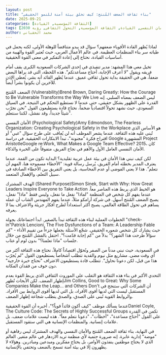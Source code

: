 ```yaml
---
layout: post
title: "بناء ثقافة الضعف المُنتج: كيف تخلق بيئة آمنة للنمو الحقيقي"
date: 2025-09-21
categories: [الثقافة المؤسسية, القيادة]
tags: [الأمان النفسي, القيادة, الثقافة المؤسسية, التحول الثقافي, رؤية 2030]
author: محمد الحقباني
---
```


لماذا يُظهر القادة الأقوياء ضعفهم؟ سؤال قد يبدو متناقضاً للوهلة الأولى، لكنه يحمل في طياته سر بناء المنظمات العظيمة. في عالم الأعمال العربي، حيث تُعتبر القوة والهيبة من أساسيات القيادة، نحتاج إلى إعادة التفكير في معنى القوة الحقيقية.

تخيل معي هذا المشهد: مدير تنفيذي في إحدى الشركات السعودية الكبرى يقف أمام فريقه ويقول "لا أعرف الإجابة، أحتاج مساعدتكم". هذه اللحظة، التي قد يراها البعض ضعفاً، هي في الحقيقة بداية تحول ثقافي عميق. عندما يُظهر القائد أنه بشر، يُعطي الإذن للآخرين أن يكونوا بشراً أيضاً.

<span class="margin-trigger">الضعف المُنتج (Vulnerability)</span><span class="margin-note">Brené Brown, Daring Greatly: How the Courage to Be Vulnerable Transforms the Way We Live</span> ليس الضعف بمعناه السلبي. إنه القدرة على الظهور بشكل حقيقي، حتى عندما لا نستطيع التحكم في النتيجة. في السياق السعودي، حيث نشهد تحولاً اقتصادياً ضخماً، نحتاج قادة يستطيعون القول "نحن نجرّب شيئاً جديداً، وقد نفشل، لكننا سنتعلم".

<span class="margin-trigger">الأمان النفسي (Psychological Safety)</span><span class="margin-note">Amy Edmondson, The Fearless Organization: Creating Psychological Safety in the Workplace</span> هو الأساس الذي تُبنى عليه هذه الثقافة. عندما يشعر الموظف أنه لن يُعاقب على طرح سؤال "غبي" أو اقتراح فكرة "مجنونة"، تبدأ الابتكارات الحقيقية. في <span class="margin-trigger">دراسة Google المشهورة Project Aristotle</span><span class="margin-note">Google re:Work, What Makes a Google Team Effective? 2015</span>، كان الأمان النفسي العامل الأول والأهم في نجاح الفريق، متفوقاً على الخبرة والذكاء.

لكن كيف نبني هذا الأمان في بيئة عمل عربية تقليدية؟ البداية تكون من القمة. عندما يعترف المدير بخطئه أمام الفريق، يُرسل رسالة قوية: "الأخطاء مسموحة هنا، المهم أن نتعلم". هذا لا يعني الفوضى أو عدم المحاسبة، بل يعني التفريق بين الأخطاء الصادقة في سبيل التعلم، والإهمال المتعمد.

<span class="margin-trigger">الهدف المشترك (Shared Purpose)</span><span class="margin-note">Simon Sinek, Start with Why: How Great Leaders Inspire Everyone to Take Action</span> هو الخيط الذي يربط هذه العناصر معاً. عندما يفهم كل شخص في المنظمة "لماذا" نفعل ما نفعل، وليس فقط "ماذا" نفعل، يصبح الضعف المُنتج أسهل. في شركة أرامكو مثلاً، عندما يفهم المهندس الشاب أن عمله يساهم في تحول الطاقة العالمي، يصبح أكثر استعداداً لطرح أفكار جريئة والاعتراف بما لا يعرفه.

الخطوات العملية لبناء هذه الثقافة تبدأ بالصغير. <span class="margin-trigger">ابدأ اجتماعاتك بجولة "check-in"</span><span class="margin-note">Patrick Lencioni, The Five Dysfunctions of a Team: A Leadership Fable</span> حيث يشارك كل شخص شعوره الحقيقي. شجّع الأسئلة بجعلها جزءاً من تقييم الأداء - "كم سؤالاً طرحت هذا الشهر؟" بدلاً من "كم إجابة قدّمت؟". احتفل بالفشل المُنتج من خلال جلسات "ماذا تعلمنا؟" بدون لوم أو عتاب.

في السعودية، حيث نبني مدناً من الصفر ونُحوّل اقتصاداً كاملاً، نحتاج هذه الثقافة أكثر من أي وقت مضى. مشاريع مثل نيوم والقدية تتطلب أشخاصاً يستطيعون القول "لم يُجرّب هذا من قبل، لكن دعونا نحاول". تتطلب قادة يستطيعون الاعتراف "نحتاج خبرة خارجية" دون خوف من فقدان المكانة.

التحدي الأكبر في بناء هذه الثقافة هو التغلب على الموروث الثقافي الذي يربط القوة بعدم إظهار الضعف. <span class="margin-trigger">لكن الأبحاث تُظهر</span><span class="margin-note">Jim Collins, Good to Great: Why Some Companies Make the Leap... and Others Don't</span> أن الشركات التي ستنجح في المستقبل ليست التي لديها أقوى الأفراد، بل التي لديها أقوى الروابط بين الأفراد. والروابط القوية تُبنى على الصدق، والصدق يتطلب شجاعة إظهار الضعف.

عندما يسألك موظف "كيف أكون قائداً قوياً؟"، أخبره أن <span class="margin-trigger">القوة الحقيقية</span><span class="margin-note">Daniel Coyle, The Culture Code: The Secrets of Highly Successful Groups</span> تكمن في القدرة على القول "أحتاج مساعدة"، "أخطأت"، "دعونا نتعلم معاً". هذه ليست علامات ضعف، بل علامات إنسانية. والمنظمات الإنسانية هي التي ستقود المستقبل.

في النهاية، بناء ثقافة الضعف المُنتج والأمان النفسي والهدف المشترك ليس رفاهية أو "موضة" إدارية عابرة. إنه ضرورة حتمية لأي منظمة تريد الازدهار في عالم متغير. العالم الذي لا يحتاج موظفين ينفذون الأوامر، بل يحتاج مفكرين ومبدعين ومبادرين. وهؤلاء لا يظهرون إلا في بيئة آمنة تسمح بالضعف وتحتفي بالإنسانية.